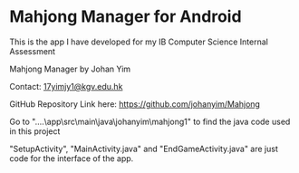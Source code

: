
# Mahjong Manager for Android

This is the app I have developed for my IB Computer Science Internal Assessment

Mahjong Manager by Johan Yim

Contact: 17yimjy1@kgv.edu.hk

GitHub Repository Link here: https://github.com/johanyim/Mahjong

Go to "....\app\src\main\java\johanyim\mahjong1" to find the java code used in this project

"SetupActivity", "MainActivity.java" and "EndGameActivity.java" are just code for the interface of the app.